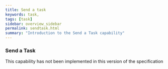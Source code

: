 ```yaml
---
title: Send a task
keywords: task, 
tags: [task]
sidebar: overview_sidebar
permalink: sendtask.html
summary: "Introduction to the Send a Task capability"
---
```


### Send a Task ###

This capability has not been implemented in this version of the specification